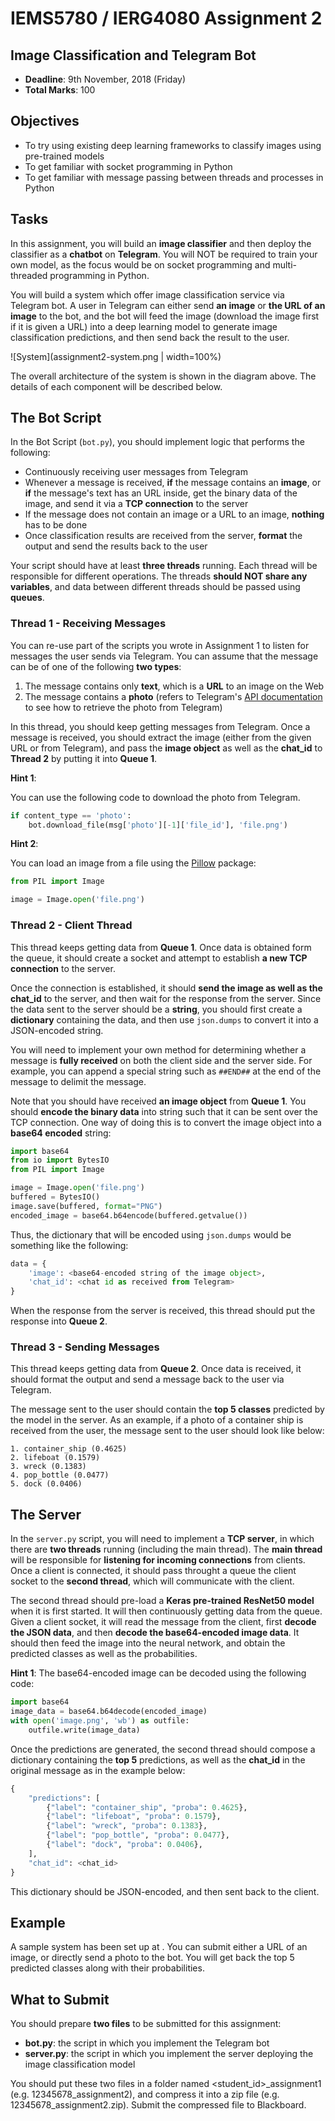 # IEMS5780 / IERG4080 Assignment 2

## Image Classification and Telegram Bot

* **Deadline**: 9th November, 2018 (Friday)
* **Total Marks**: 100

## Objectives

* To try using existing deep learning frameworks to classify images using pre-trained models
* To get familiar with socket programming in Python
* To get familiar with message passing between threads and processes in Python

## Tasks

In this assignment, you will build an **image classifier** and then deploy the classifier as a **chatbot** on **Telegram**. You will NOT be required to train your own model, as the focus would be on socket programming and multi-threaded programming in Python.

You will build a system which offer image classification service via Telegram bot. A user in Telegram can either send **an image** or **the URL of an image** to the bot, and the bot will feed the image (download the image first if it is given a URL) into a deep learning model to generate image classification predictions, and then send back the result to the user.

![System](assignment2-system.png | width=100%)

The overall architecture of the system is shown in the diagram above. The details of each component will be described below.

## The Bot Script

In the Bot Script (`bot.py`), you should implement logic that performs the following:

* Continuously receiving user messages from Telegram
* Whenever a message is received, **if** the message contains an **image**, or **if** the message's text has an URL inside, get the binary data of the image, and send it via a **TCP connection** to the server
* If the message does not contain an image or a URL to an image, **nothing** has to be done
* Once classification results are received from the server, **format** the output and send the results back to the user

Your script should have at least **three threads** running. Each thread will be responsible for different operations. The threads **should NOT share any variables**, and data between different threads should be passed using **queues**.

### Thread 1 - Receiving Messages

You can re-use part of the scripts you wrote in Assignment 1 to listen for messages the user sends via Telegram. You can assume that the message can be of one of the following **two types**:

1. The message contains only **text**, which is a **URL** to an image on the Web
2. The message contains a **photo** (refers to Telegram's [API documentation](https://core.telegram.org/bots/api#message) to see how to retrieve the photo from Telegram)

In this thread, you should keep getting messages from Telegram. Once a message is received, you should extract the image (either from the given URL or from Telegram), and pass the **image object** as well as the **chat_id** to **Thread 2** by putting it into **Queue 1**.

**Hint 1**:

You can use the following code to download the photo from Telegram.

```python
if content_type == 'photo':
    bot.download_file(msg['photo'][-1]['file_id'], 'file.png')
```

**Hint 2**:

You can load an image from a file using the [Pillow](https://pillow.readthedocs.io/en/5.3.x/) package:

```python
from PIL import Image

image = Image.open('file.png')
```

### Thread 2 - Client Thread

This thread keeps getting data from **Queue 1**. Once data is obtained form the queue, it should create a socket and attempt to establish **a new TCP connection** to the server.

Once the connection is established, it should **send the image as well as the chat_id** to the server, and then wait for the response from the server. Since the data sent to the server should be a **string**, you should first create a **dictionary** containing the data, and then use `json.dumps` to convert it into a JSON-encoded string.

You will need to implement your own method for determining whether a message is **fully received** on both the client side and the server side. For example, you can append a special string such as `##END##` at the end of the message to delimit the message.

Note that you should have received **an image object** from **Queue 1**. You should **encode the binary data** into string such that it can be sent over the TCP connection. One way of doing this is to convert the image object into a **base64 encoded** string:

```python
import base64
from io import BytesIO
from PIL import Image

image = Image.open('file.png')
buffered = BytesIO()
image.save(buffered, format="PNG")
encoded_image = base64.b64encode(buffered.getvalue())
```

Thus, the dictionary that will be encoded using `json.dumps` would be something like the following:

```python
data = {
    'image': <base64-encoded string of the image object>,
    'chat_id': <chat id as received from Telegram>
}
```

When the response from the server is received, this thread should put the response into **Queue 2**.

### Thread 3 - Sending Messages

This thread keeps getting data from **Queue 2**. Once data is received, it should format the output and send a message back to the user via Telegram.

The message sent to the user should contain the **top 5 classes** predicted by the model in the server. As an example, if a photo of a container ship is received from the user, the message sent to the user should look like below:

```
1. container_ship (0.4625)
2. lifeboat (0.1579)
3. wreck (0.1383)
4. pop_bottle (0.0477)
5. dock (0.0406)
```

## The Server

In the `server.py` script, you will need to implement a **TCP server**, in which there are **two threads** running (including the main thread). The **main thread** will be responsible for **listening for incoming connections** from clients. Once a client is connected, it should pass throught a queue the client socket to the **second thread**, which will communicate with the client.

The second thread should pre-load a **Keras pre-trained ResNet50 model** when it is first started. It will then continuously getting data from the queue. Given a client socket, it will read the message from the client, first **decode the JSON data**, and then **decode the base64-encoded image data**. It should then feed the image into the neural network, and obtain the predicted classes as well as the probabilities.

**Hint 1**: The base64-encoded image can be decoded using the following code:

```python
import base64
image_data = base64.b64decode(encoded_image)
with open('image.png', 'wb') as outfile:
    outfile.write(image_data)
```

Once the predictions are generated, the second thread should compose a dictionary containing the **top 5** predictions, as well as the **chat_id** in the original message as in the example below:

```python
{
    "predictions": [
        {"label": "container_ship", "proba": 0.4625},
        {"label": "lifeboat", "proba": 0.1579},
        {"label": "wreck", "proba": 0.1383},
        {"label": "pop_bottle", "proba": 0.0477},
        {"label": "dock", "proba": 0.0406},
    ],
    "chat_id": <chat_id>
}
```

This dictionary should be JSON-encoded, and then sent back to the client.

## Example

A sample system has been set up at .
You can submit either a URL of an image, or directly send a photo to the bot. You will get back the top 5 predicted classes along with their probabilities.

## What to Submit

You should prepare **two files** to be submitted for this assignment:
* **bot.py**: the script in which you implement the Telegram bot
* **server.py**: the script in which you implement the server deploying the image classification model

You should put these two files in a folder named <student_id>_assignment1 (e.g. 12345678_assignment2), and compress it into a zip file (e.g. 12345678_assignment2.zip). Submit the compressed file to Blackboard.

